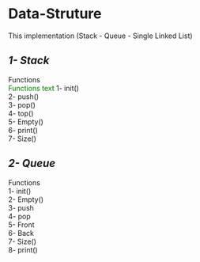 # Data-Struture
This implementation (Stack - Queue - Single Linked List)

## ***1- Stack***
Functions   <br> <span style="color: green"> Functions text </span>
1- init()   <br>
2- push()   <br>
3- pop()    <br>
4- top()    <br>
5- Empty()  <br>
6- print()  <br>
7- Size()   <br>
## ***2- Queue***

Functions   <br>
1- init()   <br>
2- Empty()  <br>
3- push     <br>
4- pop      <br>
5- Front    <br>
6- Back     <br>
7- Size()   <br>
8- print()  <br>
